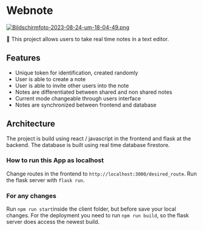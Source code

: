 # Webnote

[![Bildschirmfoto-2023-08-24-um-18-04-49.png](https://i.postimg.cc/6qm2xq8S/Bildschirmfoto-2023-08-24-um-18-04-49.png)](https://postimg.cc/xNLTK0yy)

🎉 This project allows users to take real time notes in a text editor.

## Features

- Unique token for identification, created randomly
- User is able to create a note
- User is able to invite other users into the note
- Notes are differentiated between shared and non shared notes
- Current mode changeable through users interface
- Notes are synchronized between frontend and database

## Architecture

The project is build using react / javascript in the frontend and flask at the backend.
The database is built using real time database firestore.

### How to run this App as localhost
Change routes in the frontend to `http://localhost:3000/desired_route`. 
Run the flask server with `flask run`.

### For any changes
Run `npm run start`inside the client folder, but before save your local changes.
For the deployment you need to run `npm run build`, so the flask server does access the newest build.

